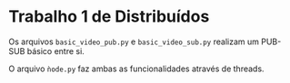 # Trabalho 1 de Distribuídos

Os arquivos ```basic_video_pub.py``` e ```basic_video_sub.py``` realizam um PUB-SUB básico entre si.

O arquivo ```ǹode.py``` faz ambas as funcionalidades através de threads.
